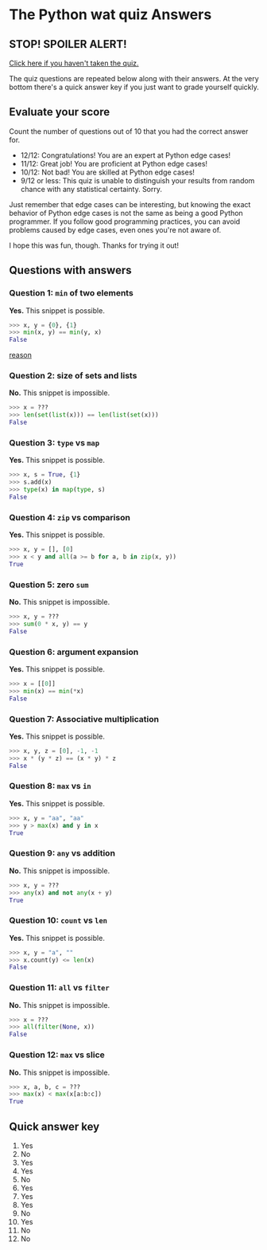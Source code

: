 # The Python wat quiz Answers

## STOP! SPOILER ALERT!

[Click here if you haven't taken the quiz.](https://github.com/cosmologicon/pywat/blob/master/quiz.md)

The quiz questions are repeated below along with their answers. At the very bottom there's a quick answer key if you just want to grade yourself quickly.

## Evaluate your score

Count the number of questions out of 10 that you had the correct answer for.

* 12/12: Congratulations! You are an expert at Python edge cases!
* 11/12: Great job! You are proficient at Python edge cases!
* 10/12: Not bad! You are skilled at Python edge cases!
* 9/12 or less: This quiz is unable to distinguish your results from random chance with any statistical certainty. Sorry.

Just remember that edge cases can be interesting, but knowing the exact behavior of Python edge cases is not the same as being a good Python programmer. If you follow good programming practices, you can avoid problems caused by edge cases, even ones you're not aware of.

I hope this was fun, though. Thanks for trying it out!

## Questions with answers

### Question 1: `min` of two elements

**Yes.** This snippet is possible.

```python
>>> x, y = {0}, {1}
>>> min(x, y) == min(y, x)
False
```
[reason](https://docs.python.org/2/library/sets.html#set-objects)

### Question 2: size of sets and lists

**No.** This snippet is impossible.

```python
>>> x = ???
>>> len(set(list(x))) == len(list(set(x)))
False
```


### Question 3: `type` vs `map`

**Yes.** This snippet is possible.

```python
>>> x, s = True, {1}
>>> s.add(x)
>>> type(x) in map(type, s)
False
```

### Question 4: `zip` vs comparison

**Yes.** This snippet is possible.

```python
>>> x, y = [], [0]
>>> x < y and all(a >= b for a, b in zip(x, y))
True
```

### Question 5: zero `sum`

**No.** This snippet is impossible.

```python
>>> x, y = ???
>>> sum(0 * x, y) == y
False
```

### Question 6: argument expansion

**Yes.** This snippet is possible.

```python
>>> x = [[0]]
>>> min(x) == min(*x)
False
```

### Question 7: Associative multiplication

**Yes.** This snippet is possible.

```python
>>> x, y, z = [0], -1, -1
>>> x * (y * z) == (x * y) * z
False
```

### Question 8: `max` vs `in`

**Yes.** This snippet is possible.

```python
>>> x, y = "aa", "aa"
>>> y > max(x) and y in x
True
```

### Question 9: `any` vs addition

**No.** This snippet is impossible.

```python
>>> x, y = ???
>>> any(x) and not any(x + y)
True
```

### Question 10: `count` vs `len`

**Yes.** This snippet is possible.

```python
>>> x, y = "a", ""
>>> x.count(y) <= len(x)
False
```

### Question 11: `all` vs `filter`

**No.** This snippet is impossible.

```python
>>> x = ???
>>> all(filter(None, x))
False
```

### Question 12: `max` vs slice

**No.** This snippet is impossible.

```python
>>> x, a, b, c = ???
>>> max(x) < max(x[a:b:c])
True
```

## Quick answer key

1. Yes
2. No
3. Yes
4. Yes
5. No
6. Yes
7. Yes
8. Yes
9. No
10. Yes
11. No
12. No

